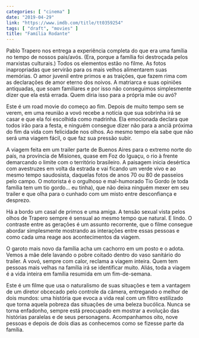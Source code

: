 ```yaml
---
categories: [ "cinema" ]
date: "2019-04-29"
link: "https://www.imdb.com/title/tt0359254"
tags: [ "draft", "movies" ]
title: "Família Rodante"
---
```

Pablo Trapero nos entrega a experiência completa do que era uma família no tempo de nossos pais/avós. (Era, porque a família foi destroçada pelos marxistas culturais.) Todos os elementos estão no filme. As fotos inapropriadas que servirão para os mais velhos alimentarem suas memórias. O amor juvenil entre primos e as traições, que fazem rima com as declarações de amor eterno dos noivos. A matriarca e suas opiniões antiquadas, que soam familiares e por isso não conseguimos simplesmente dizer que ela está errada. Quem diria isso para a própria mãe ou avó?

Este é um road movie do começo ao fim. Depois de muito tempo sem se verem, em uma reunião a vovó recebe a notícia que sua sobrinha irá se casar e que ela foi escolhida como madrinha. Ela emocionada declara que todos irão para a festa, e ninguém consegue dizer não para a anciã próxima do fim da vida com felicidade nos olhos. Ao mesmo tempo ela sabe que não será uma viagem fácil, o que faz sua pressão subir.

A viagem feita em um trailer parte de Buenos Aires para o extremo norte do país, na província de Misiones, quase em Foz do Iguaçu, o rio à frente demarcando o limite com o território brasileiro. A paisagem inicia desértica com avestruzes em volta da estrada e vai ficando um verde vivo e ao mesmo tempo saudosista, daquelas fotos de anos 70 ou 80 de passeios pelo campo. O motorista é o orgulhoso e mal-humorado Tio Gordo (e toda família tem um tio gordo... eu tinha), que não deixa ninguém mexer em seu trailer e que olha para o cunhado com um misto entre desconfiança e desprezo.

Há a bordo um casal de primos e uma amiga. A tensão sexual vista pelos olhos de Trapero sempre é sensual ao mesmo tempo que natural. E lindo. O contraste entre as gerações é um assunto recorrente, que o filme consegue abordar simplesmente mostrando as interações entre essas pessoas e como cada uma reage aos acontecimentos da viagem.

O garoto mais novo da família acha um cachorro em um posto e o adota. Vemos a mãe dele lavando o pobre coitado dentro do vaso sanitário do trailer. A vovó, sempre com calor, reclama a viagem inteira. Quem tem pessoas mais velhas na família irá se identificar muito. Aliás, toda a viagem é a vida inteira em família resumida em um fim-de-semana.

Este é um filme que usa o naturalismo de suas situações e tem a vantagem de um diretor obcecado pelo controle da câmera, entregando o melhor de dois mundos: uma história que evoca a vida real com um filtro estilizado que torna aquela pobreza das situações de uma beleza bucólica. Nunca se torna enfadonho, sempre está preocupado em mostrar a evolução das histórias paralelas e de seus personagens. Acompanhamos oito, nove pessoas e depois de dois dias as conhecemos como se fizesse parte da família.
